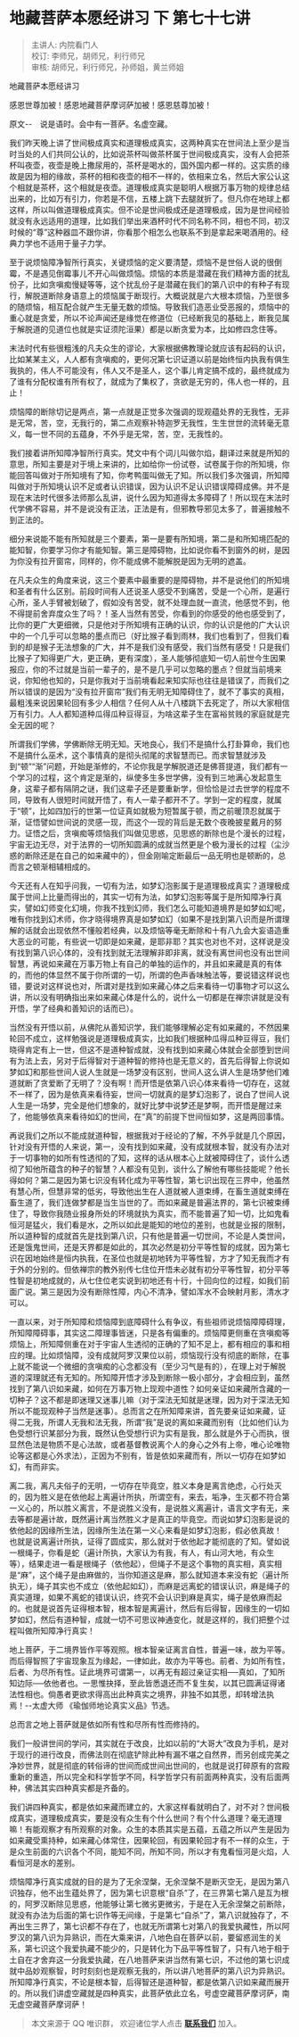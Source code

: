 # 地藏菩萨本愿经讲习 下 第七十七讲

> 主讲人: 内院看门人 <br />
> 校订: 李师兄，胡师兄，利行师兄 <br />
> 审核: 胡师兄，利行师兄，孙师姐，黄兰师姐 <br />

地藏菩萨本愿经讲习

感恩世尊加被！感恩地藏菩萨摩诃萨加被！感恩慈尊加被！

原文--　说是语时。会中有一菩萨。名虚空藏。

我们昨天晚上讲了世间极成真实和道理极成真实，这两种真实在世间法上至少是当时当处的人们共同公认的，比如说茶杯叫做茶杯属于世间极成真实，没有人会把茶杯叫夜壶，夜壶是晚上撒尿用的，茶杯是喝水的，国外国内都一样的。这实质的缘故是因为相的缘故，茶杯的相和夜壶的相不一样的，依相来立名，然后大家公认这个相就是茶杯，这个相就是夜壶。道理极成真实是聪明人根据万事万物的规律总结出来的，比如万有引力，你若是不信，五楼上跳下去腿就折了。但凡你在地球上都这样，所以叫做道理极成真实。但不论是世间极成还是道理极成，因为是世间经验就没有永远适用的道理，比如我们举出来酒杯时代不同名称不同，相也不同，初汉时候的“尊”这种器皿不跟你讲，你看那个相怎么也联系不到是拿起来喝酒用的。经典力学也不适用于量子力学。

至于说烦恼障净智所行真实，关键烦恼的定义要清楚，烦恼不是世俗人说的很倒霉，不是遇见倒霉事儿不开心叫做烦恼。烦恼的本质是潜藏在我们精神方面的扰乱份子，比如贪嗔痴慢疑等等，这个扰乱份子是潜藏在我们的第八识中的有种子有现行，解脱道断除身语意上的烦恼属于断现行。大概说就是六大根本烦恼，乃至很多的随烦恼，相互配合就产生无量无数的烦恼。导致我们造恶业受恶报的，烦恼中的重心就是贪爱，所以不论声闻还是缘觉在修道位（已经断我见的基础上，断我见属于解脱道的见道位也就是实证须陀洹果）都是以断贪爱为本，比如修四念住等。

末法时代有些很粗浅的凡夫众生的谬论，大家根据佛教理论就应该有起码的认识，比如某某主义，人人都有贪嗔痴的，更何况第七识证道以前是始终恒内执我有俱生我执的，伟人不可能没有，伟人又不是圣人，这个事儿肯定搞不成的，最终就成为了谁有分配权谁有所有权了，就成为了集权了，贪欲是无穷的，伟人也一样的，且止！

烦恼障的断除切记是两点，第一点就是正觉多次强调的现观蕴处界的无我性，无非是无常，苦，空，无我行的，第二点观察补特迦罗无我性，生生世世的流转毫无意义，每一世不同的五蕴身，不外乎是无常，苦，空，无我性的。

我们接着讲所知障净智所行真实。梵文中有个词儿叫做尔焰，翻译过来就是所知的意思，所知主要是对于境上来讲的，比如给你一份试卷，试卷属于你的所知境，你能回答叫做对于所知境有了知，你考鸭蛋叫做无了知。所以我们多次强调，所知障叫做对于所知境认识不足或者认识错误，因为认识不足认识错误障碍成佛。并不是现在末法时代很多法师那么乱讲，说什么因为知道得太多障碍了！所以现在末法时代学佛不容易，并不是说没有正法，正法是有，但邪教导邪见太多了，普遍接触不到正法的。

细分来说能不能有所知就是三个要素，第一是要有所知境，第二是和所知境匹配的能知智，你要学习你才有能知智。第三是障碍物，比如说你看不到窗外的树，是因为你没有拉开窗帘，同样的，你不能成佛不能解脱是因为无明的遮盖。

在凡夫众生的角度来说，这三个要素中最重要的是障碍物，并不是说他们的所知境和圣者有什么区别。前段时间有人还说圣人感受不到痛苦，受是一个心所，是遍行心所，圣人手臂被划破了，假如没有苦受，就不处理血就一直流，他感觉不到，他不得提前舍弃度众生了吗？！圣人当然有苦受，你看到的你感受的他也感受到了，比你的更广大更细微，只是他对于所知境有正确的认识，你的认识是他的广大认识中的一个几乎可以忽略的墨点而已（好比猴子看到雨林，我们也看到了，但我们看到的却是猴子无法想象的广大，并不是我们没有感受，我们当然有感受！只是我们比猴子了知得更广大，更正确，更有深度），圣人能够彻底知一切人前世今生因果报应，你的不过就是当前一辈子的，是不是几乎可以忽略的墨点？但就当前境来说，你知他也知的，只是你我对于当前境看起来知实际也往往是错误了，而我们之所以错误的是因为“没有拉开窗帘”我们有无明无知障碍住了，就不了事实的真相，最粗浅来说因果轮回有多少人相信？任何人从十八楼跳下去死定了，所以大家相信万有引力。人人都知道种瓜得瓜种豆得豆，为啥这辈子生在富裕贫贱的家庭就是完全无因的呢？

所谓我们学佛，学佛断除无明无知。天地良心，我们不是搞什么打卦算命，我们也不是搞什么巫术，这个事情真的是彻头彻尾的求智慧而已。而求智慧就涉及到“顿”“渐”问题，开始是渐修的，不论你我是学解脱道还是佛菩提道，我们都有一个学习的过程，这个肯定是渐的，纵使多生多世学佛，没有到三地满心发起意生身，这辈子都有隔阴之谜，我们这辈子还是要重新学，但恰恰是过去世学的程度不同，导致有人很短时间就开悟了，有人一辈子都开不了。学到一定的程度，就属于“顿”，比如四加行的世第一位证真如就极为短暂属于顿，而之前暖顶忍就属于渐，证悟譬如世间说的灵感一现，而这个一现的背后是无数个夜晚披星戴月的努力。证悟之后，贪嗔痴等烦恼我们叫做见思惑，见思惑的断除也是个漫长的过程，宇宙无边无尽，对于法界的一切所知圆满的成就当然更是个极为漫长的过程（尘沙惑的断除还是在自己的如来藏中的），但金刚喻定断最后一品无明也是顿断的，总而言之顿渐相辅相成的。

今天还有人在知乎问我，一切有为法，如梦幻泡影属于是道理极成真实？道理极成属于世间上比量而得出的，其实一切有为法，如梦幻泡影等属于是所知障净行真实，譬如幻师变化幻境，你我不找到幻师，我们怎么可能知道境界是如梦如幻呢，唯有你找到幻术师，你才晓得境界真是如梦如幻（如果不是找到第八识而是所谓理解的话就会出现依然不懂般若经典，以及烦恼等毫无断除和十有八九会大妄语造重大恶业的可能，有些说一切即是如来藏，是耶非耶？其实也对也不对，这样说是没有找到第八识心体的，没有找到就无法理解非即非离，就没有离世间也没有出世间智慧，再说如来藏在万事万物上有自己的单独的运作的，并且如来藏是真的有体的，而他的体显然不属于你所谓的一切，所谓的色声香味触法等，要说错这样说也错，要说对这样说也对，所谓对是找到如来藏心体之后来看待一切事物才可以这么讲，所以没有明确指出来如来藏心体是什么的，说什么一切都是在禅宗讲就是没有开悟，学了经典和善知识的话而已）。

当然没有开悟以前，从佛陀从善知识学，我们能够理解必定有如来藏的，不然因果轮回不成立，这样勉强说是道理极成真实，比如我们根据种瓜得瓜种豆得豆，我们晓得肯定有上一世，但这不是道种智成就，没有找到如来藏心体就会全部堕到世间有为法上去，另对于后得智对于道种智的修持也是无意义的，首先后得智上你说如梦如幻和那些世间人说人生就是一场梦没有区别，世间人这么讲人生是场梦他们难道就断了贪爱断了无明了？没有啊！而开悟是依第八识心体来看待一切存在，这就不一样了，因为是依真来看待妄，世间一切就真的是梦幻泡影了，说白了世间人说人生是一场梦，完全是他们想象的，就好比梦中说梦还是梦啊，而开悟是醒过来了，他能够依真来看待如幻的世间，在“真”的前提下世间恒如梦，这是两回事情。

再说我们之所以不能成就道种智，根据我对于经论的了解，不外乎就是几个原因，针对没有开悟的人来说，第一，没有找到如来藏，没有成就根本智，就没有办法对于一切事物的如所有性透彻的了知，这样的话从根本心上就被障碍住了，谈什么透彻了知他所蕴含的种子的智慧？人都没有见到，谈什么了解他有哪些技能呢？他长得如何？第二是因为第七识没有转化成为平等性智，第七识出现在三界中，他虽然有慧心所，但慧非常的低劣，导致他出生在人道就被人道束缚，在畜生道就束缚在畜生道了，我们连做梦都是当生当世的了。而如来藏是普遍法界的，第七识被束缚住了，导致你我随业报身所处的环境就执为真实，而不能普遍了知一切，比如鬼看恒河是猛火，我们看是水，之所以如此是能知的地位的差别，也就是业报的限制，所以道种智的成就首先是找到第八识，只有他是普遍一切世间，不论是人类世间，还是饿鬼世间，还是天界都是如此的，其次必然是初分平等性智的成就，因为第七识在因地始终是恒内执我，在圣位也就是初地转为平等性智，方才了知无我而才有于外的分别的。但依禅宗的教外别传七住位开悟未必就有初分平等性智，初分平等性智是初地成就的，从七住位老实说到初地还有十行，十回向位的过程，如我们前面广说。第三是因为没有断除性障，内心不清净，譬如浑水不会映射月影，清水才可以。

一直以来，对于所知障和烦恼障到底障碍什么有争议，有些祖师说烦恼障障碍理，所知障障碍事，其实这二障理事皆迷，只是各有偏重的。烦恼障更侧重在贪嗔痴等烦恼上，所知障侧重在对于宇宙人生透彻的正确的了知不足上，都有相应的事和相应的理。比如烦恼障，没有成就阿罗汉果位以前，烦恼现行没有彻底的断除，在事上就不能说一个微细的贪嗔痴的心念都没有（至少习气是有的），在理上对于解脱道的深理就还有无知的。所知障开悟才涉及到断除一极小部分，才会相应到，虽然找到了第八识如来藏，如何在万事万物上现观中道性？如何亲证如来藏所含藏的一切种子？这不都是即迷理又迷事儿嘛（对于深法无知就是迷理，因为对于深法无知所以不能现观种子当然是迷事）。总而言之在所知障来讲，首先要亲证如来藏，证得二无我，所谓人无我和法无我，所谓“我”是说的离如来藏而别有（比如他们认为色受想行识某部分为我，既然认色受想行识为实有是我，那么就是外于心而执，很显然色法是物质不是心法故，或者基督教说离个人的身心之外有上帝，唯心论唯物论等这都是心外求法），正因为不别有，皆是依如来藏而有，所以一切存在如梦如幻，有而非实。

离二我，离凡夫俗子的无明，一切存在毕竟空，胜义本身是离言绝虑，心行处灭的，因为胜义是在依他起上离遍计所执，所谓空有，来去，垢净，生灭都不符合第一义心的，所以胜义离言，不是说胜义没有，是说胜义离遍计，语言文字有无，来去等都是遍计故，既然遍计离当然胜义才是真正的毕竟空。而说如梦幻泡影是说的依他起的因缘所生法，因缘所生法在第一义心来看是如梦幻泡影，假必依真故！
也就是说离遍计所执，证得了圆成实，那么就对于依他起才能彻底的了知。譬如说一根绳子，你看是蛇（遍计所执，大家认为有我，有人，有山河大地，有众生等），结果走进一看是根绳子（依他起），但绳子不是这个事物的真实相，真实相是“麻”，这个绳子是由麻做的，当你知道这是麻，那么就知道本来没有蛇（遍计所执无），绳子其实也不成立（依他起如幻），而麻是远离蛇的错误认识，麻是绳子的真实道理，如果不离蛇的错误认识，终究不会认识到麻是真实，绳子是依麻而起的。也就是说首先证得根本智，根本智是离遍计，然后有后得智，因缘生的一切如梦如幻，然后有道种智，成就一切不可思议神通变化，就是这样的，我们把整个过程叫做所知障净行真实！

地上菩萨，于二境界皆作平等观照。根本智亲证离言自性，普遍一味，故为平等。而后得智照了宇宙现象互为缘起，一律如此，故亦为平等也。前者、为如所有性，后者、为尽所有性。证此境界可谓第一，以再无有超过亲证实相──真如，了知所知边际──依他者也。一思惟抉择，至此皆悉退还而不复生矣，以其已圆满证得诸法性相也。倘愚者更欲求得高出此种真实之境界，非独不如其愿，却转增法执焉！--太虚大师 《瑜伽师地论真实义品》节选。

总而言之地上菩萨就是依如所有性和尽所有性而修持的。

我们一般讲世间的学问，其实就在于改良，比如以前的“大哥大”改良为手机，是对于现行的进行改良，而佛法则在彻底铲除此种有漏不堪之自然界，而另创成完美之净妙世界，就是彻底的转俗谛的世间而成世间出世间的，也就是说打碎原有的宫殿重新的重造，所以完全和科学哲学不同，科学哲学只有前面两种真实，没有后面两种，佛法其实四种真实都是齐备的。

我们讲四种真实，都是依如来藏而建立的，大家这样看就明白了，对不对？世间极成真实，道理极成真实，要是没有众生有个什么世间？有个什么道理？毫无道理嘛！有能观察才有所观察的对象。众生的本质其实是五蕴，五蕴之所以产生是因为如来藏受熏持种，如来藏心体常住，因果轮回，有因果轮回才有不一样的众生，于是众生前面的六识各个不同，能知不同，所知不同，所以才有鬼看恒河是火焰，人看恒河是水的差别。

烦恼障净行真实成就的目的是为了无余涅槃，无余涅槃不是断灭空无，是因为第八识独存，他不出生蕴处界了，因为第七识意根“自杀”了，在三界第七第八是互为根的，阿罗汉断除见思惑，他能够让第七微劣更微劣，于是在入无余涅槃之前断除，就没有办法为后面的第七识作等无间缘，于是第七“自杀”了，第八识就独存了，不再出生三界了，第七识都不存在了，也就无所谓第七对第八的我爱执藏性，所以阿罗汉的第八识为异熟识，而在大乘来讲，八地色自在菩萨以前，要留惑润生的关系，第七识这个我爱执藏不能少的，只是转化为下品平等性智了，只有八地于相于土自在才舍弃这一分我爱执藏，在八地菩萨来讲当然有第七识，不过他的第七识成就中品妙观察智，时时刻刻也是观察无我的，所以讲八地菩萨的第八识为异熟识。所知障净行真实，不论是根本智，后得智还是道种智，都是依第八识如来藏而展开的。所以我们讲虚空藏就是四种真实，此菩萨依此立名，号虚空藏菩萨摩诃萨，南无虚空藏菩萨摩诃萨！

> 本文来源于 QQ 唯识群， 欢迎诸位学人点击 **[联系我们](https://mp.weixin.qq.com/s/lZCfWjmLjgNR165Tx4_bCQ)** 加入。
